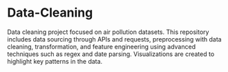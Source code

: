 # Data-Cleaning
Data cleaning project focused on air pollution datasets. This repository includes data sourcing through APIs and requests, preprocessing with data cleaning, transformation, and feature engineering using advanced techniques such as regex and date parsing. Visualizations are created to highlight key patterns in the data. 
